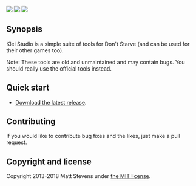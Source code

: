 [![](https://img.shields.io/github/stars/handsomematt/dont-starve-tools.svg?style=social&label=Star)]()
[![](https://img.shields.io/github/release/handsomematt/dont-starve-tools.svg)]()
[![](https://img.shields.io/github/license/handsomematt/dont-starve-tools.svg)]()

## Synopsis

Klei Studio is a simple suite of tools for Don't Starve (and can be used for their other games too).

Note: These tools are old and unmaintained and may contain bugs. You should really use the official tools instead.

## Quick start

* [Download the latest release](https://github.com/handsomematt/dont-starve-tools/releases).

## Contributing

If you would like to contribute bug fixes and the likes, just make a pull request.

## Copyright and license

Copyright 2013-2018 Matt Stevens under [the MIT license](LICENSE).
